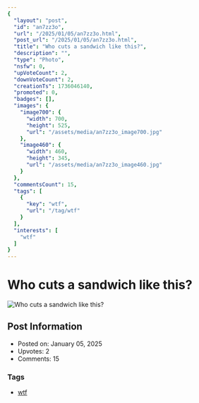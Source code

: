 ```yaml
---
{
  "layout": "post",
  "id": "an7zz3o",
  "url": "/2025/01/05/an7zz3o.html",
  "post_url": "/2025/01/05/an7zz3o.html",
  "title": "Who cuts a sandwich like this?",
  "description": "",
  "type": "Photo",
  "nsfw": 0,
  "upVoteCount": 2,
  "downVoteCount": 2,
  "creationTs": 1736046140,
  "promoted": 0,
  "badges": [],
  "images": {
    "image700": {
      "width": 700,
      "height": 525,
      "url": "/assets/media/an7zz3o_image700.jpg"
    },
    "image460": {
      "width": 460,
      "height": 345,
      "url": "/assets/media/an7zz3o_image460.jpg"
    }
  },
  "commentsCount": 15,
  "tags": [
    {
      "key": "wtf",
      "url": "/tag/wtf"
    }
  ],
  "interests": [
    "wtf"
  ]
}
---
```


# Who cuts a sandwich like this?

![Who cuts a sandwich like this?](/assets/media/an7zz3o_image700.jpg)

## Post Information

- Posted on: January 05, 2025
- Upvotes: 2
- Comments: 15

### Tags

- [wtf](/tag/wtf)
